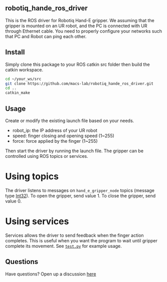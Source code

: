 ## robotiq_hande_ros_driver
This is the ROS driver for Robotiq Hand-E gripper. We assuming that the gripper is mounted on an UR robot, and the PC is connected with UR through Ethernet cable.
You need to properly configure your networks such that PC and Robot can ping each other.

## Install
Simply clone this package to your ROS catkin src folder then build the catkin workspace.
```bash
cd ~/your_ws/src
git clone https://github.com/macs-lab/robotiq_hande_ros_driver.git
cd ..
catkin_make
```

## Usage
Create or modify the existing launch file based on your needs.
* robot_ip: the IP address of your UR robot
* speed: finger closing and opening speed (1~255)
* force: force applied by the finger (1~255)

Then start the driver by running the launch file. The gripper can be controlled using ROS topics or services.

# Using topics
The driver listens to messages on `hand_e_gripper_node` topics (message type [Int32](http://docs.ros.org/en/melodic/api/std_msgs/html/msg/Int32.html)). To open the gripper, send value 1. To close the gripper, send value 0.

# Using services
Services allows the driver to send feedback when the finger action completes. This is useful when you want the program to wait until gripper complete its movement. See [`test.py`](https://github.com/macs-lab/robotiq_hande_ros_driver/blob/master/src/test.py) for example usage.


## Questions
Have questions? Open up a discussion [here](https://github.com/macs-lab/robotiq_hande_ros_driver/discussions)